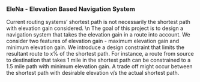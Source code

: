 ### EleNa - Elevation Based Navigation System
Current routing systems’ shortest path is not necessarily the shortest path with elevation gain considered. \n
The goal of this project is to design a navigation system that takes the elevation gain in a route into account.
We consider two features of elevation gain - maximum elevation gain and minimum elevation gain.
We introduce a design constraint that limits the resultant route to x% of the shortest path. For instance, a route from source to destination that takes 1 mile in the shortest path can be constrained to a 1.5 mile path with minimum elevation gain. A trade off might occur between the shortest path with desirable elevation v/s the actual shortest path.
